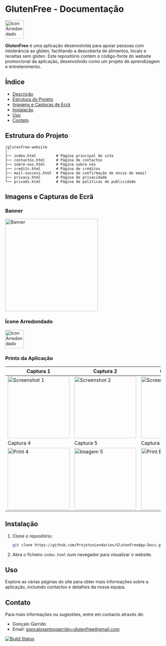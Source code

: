 # GlutenFree - Documentação

<img src="https://github.com/user-attachments/assets/21998be8-e480-4e54-94db-8cec79e3316e" alt="Icon Arredondado" width="60">

**GlutenFree** é uma aplicação desenvolvida para apoiar pessoas com intolerância ao glúten, facilitando a descoberta de alimentos, locais e receitas sem glúten. Este repositório contém o código-fonte do website promocional da aplicação, desenvolvido como um projeto de aprendizagem e entretenimento.

## Índice

- [Descrição](#descrição)
- [Estrutura do Projeto](#estrutura-do-projeto)
- [Imagens e Capturas de Ecrã](#imagens-e-capturas-de-ecrã)
- [Instalação](#instalação)
- [Uso](#uso)
- [Contato](#contato)

## Estrutura do Projeto

```plaintext
/glutenfree-website
│
├── index.html         # Página principal do site
├── contactos.html     # Página de contactos
├── sobre-nos.html     # Página sobre nós
├── credits.html       # Página de créditos
├── mail-success.html  # Página de confirmação de envio de email
├── privacy.html       # Página de privacidade
└── privads.html       # Página de políticas de publicidade
```

## Imagens e Capturas de Ecrã

### Banner
<img src="https://github.com/user-attachments/assets/aed8d744-b7f6-4b40-a8ef-abd3ed513548" alt="Banner" width="300">

### Ícone Arredondado
<img src="https://github.com/user-attachments/assets/21998be8-e480-4e54-94db-8cec79e3316e" alt="Icon Arredondado" width="60">

### Prints da Aplicação

| Captura 1 | Captura 2 | Captura 3 |
| --------- | --------- | --------- |
| <img src="https://github.com/user-attachments/assets/5c867b75-adf6-489f-88a9-1012a494eaed" alt="Screenshot 1" width="200"> | <img src="https://github.com/user-attachments/assets/c2c55925-2506-4e39-bc75-9f6e9932969d" alt="Screenshot 2" width="200"> | <img src="https://github.com/user-attachments/assets/cab1fc96-2287-44a4-a083-484e18c8ccbf" alt="Screenshot 3" width="200"> |
| Captura 4 | Captura 5 | Captura Extra |
| <img src="https://github.com/user-attachments/assets/1249128e-299c-44a5-ab89-51fc8c1ef325" alt="Print 4" width="200"> | <img src="https://github.com/user-attachments/assets/0b14c938-0530-4e8b-b043-e03cd1ddb8cf" alt="Imagem 5" width="200"> | <img src="https://github.com/user-attachments/assets/dce11d37-cd3b-4788-971d-3f16d906db2e" alt="Print Extra" width="200"> |

## Instalação

1. Clone o repositório:
   ```bash
   git clone https://github.com/ProjetosLendarios/GlutenFreeApp-Docs.git
   ```

2. Abra o ficheiro `index.html` num navegador para visualizar o website.

## Uso

Explore as várias páginas do site para obter mais informações sobre a aplicação, incluindo contactos e detalhes da nossa equipa.

## Contato

Para mais informações ou sugestões, entre em contacto através de:

- Gonçalo Garrido
- Email: [goncalosantosgarrido+glutenfree@gmail.com](mailto:goncalosantosgarrido+glutenfree@gmail.com)

[![Build Status](https://img.shields.io/github/actions/workflow/status/mdo/github-buttons/ci.yml?branch=master&label=WebSite&logo=github)](https://projetoslendarios.github.io/GlutenFreeApp-Docs/)
